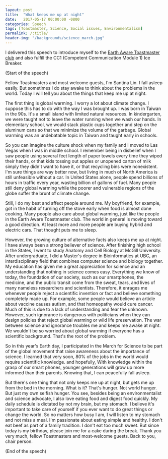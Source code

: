 ```yaml
---
layout: post
title:  "What keeps me up at night"
date:   2017-05-17 00:00:00 -0800
categories: Speech
tags: [Toastmaster, Science, Social issues, Environmentalism]
permalink: /:title/
header-img: "/backgrounds/science_march.jpg"
---
```

I delivered this speech to introduce myself to the [Earth Aware Toastmaster club](http://www.toastmasters.org/Find-a-Club/00008237-earthawaretoastmastersclub) and also fulfill the CC1 (Competent Communication Module 1) Ice Breaker.

<!--more-->

(Start of the speech)

Fellow Toastmasters and most welcome guests, I'm Santina Lin. I fall asleep easily. But sometimes I do stay awake to think about the problems in the world. Today I will tell you about the things that keep me up at night.

The first thing is global warming. I worry a lot about climate change. I suppose this has to do with the way I was brought up. I was born in Taiwan in the 90s. It's a small island with limited natural resources. In kindergarten, we were taught not to leave the water running when we wash our hands. In elementary school, we would stack plastic cups together and step on the aluminum cans so that we minimize the volume of the garbage. Global warming was an undebatable topic in Taiwan and taught early in schools.

So you can imagine the culture shock when my family and I moved to Las Vegas when I was in middle school. I remember being in disbelief when I saw people using several feet length of paper towels every time they wiped their hands, or that kids tossing out apples or unopened carton of milk simply they didn't want to have it, or that recycling bins were nonexistent. I'm sure things are way better now, but living in much of North America is still unfeasible without a car. In United States alone, people spend billions of hours in traffic every year, wasting billion of gallons of fuel. Many people still deny global warming while the poorer and vulnerable regions of the globe suffer the brunt of climate change.

Still, I do my best and affect people around me. My boyfriend, for example, got in the habit of turning off the stove early when food is almost done cooking. Many people also care about global warming, just like the people in the Earth Aware Toastmaster club. The world in general is moving toward a good direction. At least more and more people are buying hybrid and electric cars. That thought puts me to sleep.

However, the growing culture of alternative facts also keeps me up at night. I have always been a strong believer of science. After finishing high school in the States, I went to study Anatomy and Cell Biology at McGill University. After undergraduate, I did a Master's degree in Bioinformatics at UBC, an interdisciplinary field that combines computer science and biology together. My education has given me a great appreciation for science and an understanding that nothing in science comes easy. Everything we know of today, the foundation of our society, such as our smartphones, the medicine, and the public transit come from the sweat, tears, and lives of many nameless researchers and scientists. Therefore, it enrages me whenever people reject a scientific invention or fact and believe something completely made up. For example, some people would believe an article about vaccine causes autism, and that homeopathy would cure cancer. Much of this is due to a lack of understanding and fear the unknown. However, such ignorance is dangerous with politicians when they can design policies that reject global warming or wild life preservation. The war between science and ignorance troubles me and keeps me awake at night. We wouldn't be so worried about global warming if everyone has a scientific background. That's the root of the problem.

So in this year's Earth day, I participated in the March for Science to be part of the global movement that raise awareness about the importance of science. I learned that very soon, 80% of the jobs in the world would require scientific knowledge. and hopefully, With knowledge within the grasp of our smart phones, younger generations will grow up more informed than their parents. Knowing that, I can peacefully fall asleep.

But there's one thing that not only keeps me up at night, but gets me up from the bed in the morning. What is it? That's hunger. Not world hunger. But just my own selfish hunger. You see, besides being an environmentalist and science advocate, I also love eating food and digest food quickly. My daily schedule is dictated by not my brain, but my stomach. I believe it's important to take care of yourself if you ever want to do great things or change the world. So no matters how busy I am, I will listen to my stomach and not miss a meal. I'm passionate about eating simple and healthy. I don't eat beef as part of a family tradition. I don't eat too much sweet. But since today is my birthday, please join me for a cake during the break. Thank you very much, fellow Toastmasters and most-welcome guests. Back to you, chair person.

(End of the speech)
